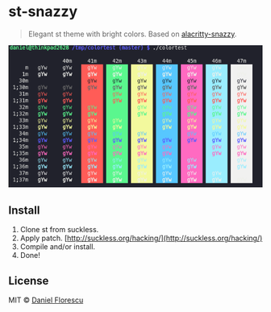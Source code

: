 # st-snazzy

> Elegant st theme with bright colors. Based on [alacritty-snazzy](https://github.com/alebelcor/alacritty-snazzy).

![screenshot of terminal](screenshot.png)

## Install

1. Clone st from suckless.
2. Apply patch. [http://suckless.org/hacking/](http://suckless.org/hacking/)
3. Compile and/or install.
4. Done!

## License

MIT © [Daniel Florescu](www.190405.xyz)